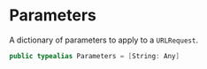 # Parameters

A dictionary of parameters to apply to a `URLRequest`.

``` swift
public typealias Parameters = [String: Any]
```
